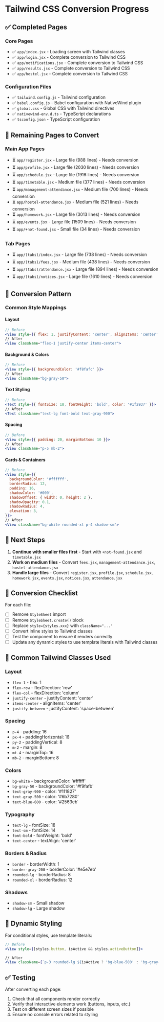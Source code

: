 # Tailwind CSS Conversion Progress

## ✅ Completed Pages

### Core Pages
- ✅ `app/index.jsx` - Loading screen with Tailwind classes
- ✅ `app/login.jsx` - Complete conversion to Tailwind CSS
- ✅ `app/notifications.jsx` - Complete conversion to Tailwind CSS
- ✅ `app/results.jsx` - Complete conversion to Tailwind CSS
- ✅ `app/hostel.jsx` - Complete conversion to Tailwind CSS

### Configuration Files
- ✅ `tailwind.config.js` - Tailwind configuration
- ✅ `babel.config.js` - Babel configuration with NativeWind plugin
- ✅ `global.css` - Global CSS with Tailwind directives
- ✅ `nativewind-env.d.ts` - TypeScript declarations
- ✅ `tsconfig.json` - TypeScript configuration

## 🔄 Remaining Pages to Convert

### Main App Pages
- ⏳ `app/register.jsx` - Large file (988 lines) - Needs conversion
- ⏳ `app/profile.jsx` - Large file (2030 lines) - Needs conversion
- ⏳ `app/schedule.jsx` - Large file (1916 lines) - Needs conversion
- ⏳ `app/timetable.jsx` - Medium file (377 lines) - Needs conversion
- ⏳ `app/management-attendance.jsx` - Medium file (700 lines) - Needs conversion
- ⏳ `app/hostel-attendance.jsx` - Medium file (521 lines) - Needs conversion
- ⏳ `app/homework.jsx` - Large file (3013 lines) - Needs conversion
- ⏳ `app/events.jsx` - Large file (1509 lines) - Needs conversion
- ⏳ `app/+not-found.jsx` - Small file (34 lines) - Needs conversion

### Tab Pages
- ⏳ `app/(tabs)/index.jsx` - Large file (738 lines) - Needs conversion
- ⏳ `app/(tabs)/fees.jsx` - Medium file (438 lines) - Needs conversion
- ⏳ `app/(tabs)/attendance.jsx` - Large file (894 lines) - Needs conversion
- ⏳ `app/(tabs)/notices.jsx` - Large file (1610 lines) - Needs conversion

## 🎯 Conversion Pattern

### Common Style Mappings

#### Layout
```jsx
// Before
<View style={{ flex: 1, justifyContent: 'center', alignItems: 'center' }}>
// After
<View className="flex-1 justify-center items-center">
```

#### Background & Colors
```jsx
// Before
<View style={{ backgroundColor: '#f8fafc' }}>
// After
<View className="bg-gray-50">
```

#### Text Styling
```jsx
// Before
<Text style={{ fontSize: 18, fontWeight: 'bold', color: '#1f2937' }}>
// After
<Text className="text-lg font-bold text-gray-900">
```

#### Spacing
```jsx
// Before
<View style={{ padding: 20, marginBottom: 10 }}>
// After
<View className="p-5 mb-2">
```

#### Cards & Containers
```jsx
// Before
<View style={{
  backgroundColor: '#ffffff',
  borderRadius: 12,
  padding: 16,
  shadowColor: '#000',
  shadowOffset: { width: 0, height: 2 },
  shadowOpacity: 0.1,
  shadowRadius: 4,
  elevation: 3,
}}>
// After
<View className="bg-white rounded-xl p-4 shadow-sm">
```

## 🚀 Next Steps

1. **Continue with smaller files first** - Start with `+not-found.jsx` and `timetable.jsx`
2. **Work on medium files** - Convert `fees.jsx`, `management-attendance.jsx`, `hostel-attendance.jsx`
3. **Handle large files** - Convert `register.jsx`, `profile.jsx`, `schedule.jsx`, `homework.jsx`, `events.jsx`, `notices.jsx`, `attendance.jsx`

## 📝 Conversion Checklist

For each file:
- [ ] Remove `StyleSheet` import
- [ ] Remove `StyleSheet.create()` block
- [ ] Replace `style={styles.xxx}` with `className="..."` 
- [ ] Convert inline styles to Tailwind classes
- [ ] Test the component to ensure it renders correctly
- [ ] Update any dynamic styles to use template literals with Tailwind classes

## 🔧 Common Tailwind Classes Used

### Layout
- `flex-1` - flex: 1
- `flex-row` - flexDirection: 'row'
- `flex-col` - flexDirection: 'column'
- `justify-center` - justifyContent: 'center'
- `items-center` - alignItems: 'center'
- `justify-between` - justifyContent: 'space-between'

### Spacing
- `p-4` - padding: 16
- `px-4` - paddingHorizontal: 16
- `py-2` - paddingVertical: 8
- `m-2` - margin: 8
- `mt-4` - marginTop: 16
- `mb-2` - marginBottom: 8

### Colors
- `bg-white` - backgroundColor: '#ffffff'
- `bg-gray-50` - backgroundColor: '#f9fafb'
- `text-gray-900` - color: '#111827'
- `text-gray-500` - color: '#6b7280'
- `text-blue-600` - color: '#2563eb'

### Typography
- `text-lg` - fontSize: 18
- `text-sm` - fontSize: 14
- `font-bold` - fontWeight: 'bold'
- `text-center` - textAlign: 'center'

### Borders & Radius
- `border` - borderWidth: 1
- `border-gray-200` - borderColor: '#e5e7eb'
- `rounded-lg` - borderRadius: 8
- `rounded-xl` - borderRadius: 12

### Shadows
- `shadow-sm` - Small shadow
- `shadow-lg` - Large shadow

## 🎨 Dynamic Styling

For conditional styles, use template literals:
```jsx
// Before
<View style={[styles.button, isActive && styles.activeButton]}>

// After
<View className={`p-3 rounded-lg ${isActive ? 'bg-blue-500' : 'bg-gray-200'}`}>
```

## ✅ Testing

After converting each page:
1. Check that all components render correctly
2. Verify that interactive elements work (buttons, inputs, etc.)
3. Test on different screen sizes if possible
4. Ensure no console errors related to styling
